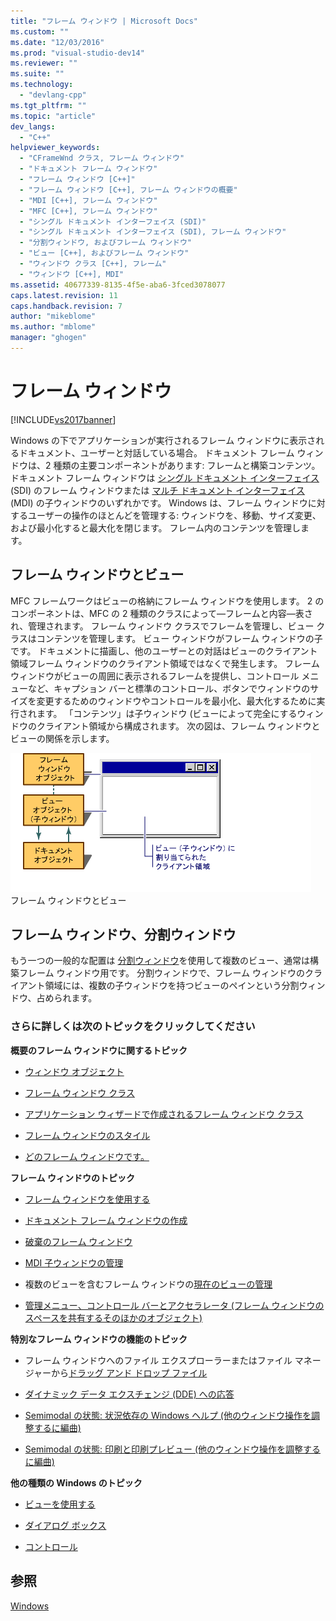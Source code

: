 ```yaml
---
title: "フレーム ウィンドウ | Microsoft Docs"
ms.custom: ""
ms.date: "12/03/2016"
ms.prod: "visual-studio-dev14"
ms.reviewer: ""
ms.suite: ""
ms.technology: 
  - "devlang-cpp"
ms.tgt_pltfrm: ""
ms.topic: "article"
dev_langs: 
  - "C++"
helpviewer_keywords: 
  - "CFrameWnd クラス, フレーム ウィンドウ"
  - "ドキュメント フレーム ウィンドウ"
  - "フレーム ウィンドウ [C++]"
  - "フレーム ウィンドウ [C++], フレーム ウィンドウの概要"
  - "MDI [C++], フレーム ウィンドウ"
  - "MFC [C++], フレーム ウィンドウ"
  - "シングル ドキュメント インターフェイス (SDI)"
  - "シングル ドキュメント インターフェイス (SDI), フレーム ウィンドウ"
  - "分割ウィンドウ, およびフレーム ウィンドウ"
  - "ビュー [C++], およびフレーム ウィンドウ"
  - "ウィンドウ クラス [C++], フレーム"
  - "ウィンドウ [C++], MDI"
ms.assetid: 40677339-8135-4f5e-aba6-3fced3078077
caps.latest.revision: 11
caps.handback.revision: 7
author: "mikeblome"
ms.author: "mblome"
manager: "ghogen"
---
```

# フレーム ウィンドウ
[!INCLUDE[vs2017banner](../assembler/inline/includes/vs2017banner.md)]

Windows の下でアプリケーションが実行されるフレーム ウィンドウに表示されるドキュメント、ユーザーと対話している場合。  ドキュメント フレーム ウィンドウは、2 種類の主要コンポーネントがあります: フレームと構築コンテンツ。  ドキュメント フレーム ウィンドウは [シングル ドキュメント インターフェイス](../mfc/sdi-and-mdi.md) \(SDI\) のフレーム ウィンドウまたは [マルチ ドキュメント インターフェイス](../mfc/sdi-and-mdi.md) \(MDI\) の子ウィンドウのいずれかです。  Windows は、フレーム ウィンドウに対するユーザーの操作のほとんどを管理する: ウィンドウを、移動、サイズ変更、および最小化すると最大化を閉じます。  フレーム内のコンテンツを管理します。  
  
## フレーム ウィンドウとビュー  
 MFC フレームワークはビューの格納にフレーム ウィンドウを使用します。  2 のコンポーネントは、MFC の 2 種類のクラスによって—フレームと内容—表され、管理されます。  フレーム ウィンドウ クラスでフレームを管理し、ビュー クラスはコンテンツを管理します。  ビュー ウィンドウがフレーム ウィンドウの子です。  ドキュメントに描画し、他のユーザーとの対話はビューのクライアント領域フレーム ウィンドウのクライアント領域ではなくで発生します。  フレーム ウィンドウがビューの周囲に表示されるフレームを提供し、コントロール メニューなど、キャプション バーと標準のコントロール、ボタンでウィンドウのサイズを変更するためのウィンドウやコントロールを最小化、最大化するために実行されます。  「コンテンツ」は子ウィンドウ \(ビューによって完全にするウィンドウのクライアント領域から構成されます。  次の図は、フレーム ウィンドウとビューの関係を示します。  
  
 ![フレーム ウィンドウ ビュー](../mfc/media/vc37fx1.gif "vc37FX1")  
フレーム ウィンドウとビュー  
  
## フレーム ウィンドウ、分割ウィンドウ  
 もう一つの一般的な配置は [分割ウィンドウ](../mfc/multiple-document-types-views-and-frame-windows.md)を使用して複数のビュー、通常は構築フレーム ウィンドウ用です。  分割ウィンドウで、フレーム ウィンドウのクライアント領域には、複数の子ウィンドウを持つビューのペインという分割ウィンドウ、占められます。  
  
### さらに詳しくは次のトピックをクリックしてください  
 **概要のフレーム ウィンドウに関するトピック**  
  
-   [ウィンドウ オブジェクト](../mfc/window-objects.md)  
  
-   [フレーム ウィンドウ クラス](../mfc/frame-window-classes.md)  
  
-   [アプリケーション ウィザードで作成されるフレーム ウィンドウ クラス](../mfc/frame-window-classes-created-by-the-application-wizard.md)  
  
-   [フレーム ウィンドウのスタイル](../Topic/Frame-Window%20Styles%20\(C++\).md)  
  
-   [どのフレーム ウィンドウです。](../mfc/what-frame-windows-do.md)  
  
 **フレーム ウィンドウのトピック**  
  
-   [フレーム ウィンドウを使用する](../Topic/Using%20Frame%20Windows.md)  
  
-   [ドキュメント フレーム ウィンドウの作成](../Topic/Creating%20Document%20Frame%20Windows.md)  
  
-   [破棄のフレーム ウィンドウ](../mfc/destroying-frame-windows.md)  
  
-   [MDI 子ウィンドウの管理](../mfc/managing-mdi-child-windows.md)  
  
-   複数のビューを含むフレーム ウィンドウの[現在のビューの管理](../mfc/managing-the-current-view.md)  
  
-   [管理メニュー、コントロール バーとアクセラレータ \(フレーム ウィンドウのスペースを共有するそのほかのオブジェクト\)](../mfc/managing-menus-control-bars-and-accelerators.md)  
  
 **特別なフレーム ウィンドウの機能のトピック**  
  
-   フレーム ウィンドウへのファイル エクスプローラーまたはファイル マネージャーから[ドラッグ アンド ドロップ ファイル](../Topic/Dragging%20and%20Dropping%20Files%20in%20a%20Frame%20Window.md)  
  
-   [ダイナミック データ エクスチェンジ \(DDE\) への応答](../mfc/responding-to-dynamic-data-exchange-dde.md)  
  
-   [Semimodal の状態: 状況依存の Windows ヘルプ \(他のウィンドウ操作を調整するに編曲\)](../mfc/orchestrating-other-window-actions.md)  
  
-   [Semimodal の状態: 印刷と印刷プレビュー \(他のウィンドウ操作を調整するに編曲\)](../mfc/orchestrating-other-window-actions.md)  
  
 **他の種類の Windows のトピック**  
  
-   [ビューを使用する](../mfc/using-views.md)  
  
-   [ダイアログ ボックス](../mfc/dialog-boxes.md)  
  
-   [コントロール](../mfc/controls-mfc.md)  
  
## 参照  
 [Windows](../mfc/windows.md)
